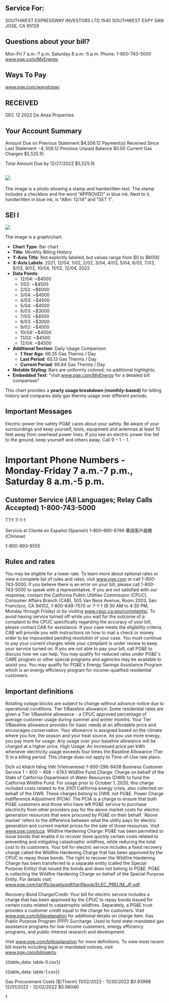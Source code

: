 ## Service For:

SOUTHWEST EXPRESSWAY INVESTORS LTD
1540 SOUTHWEST EXPY
SAN JOSE, CA 95126

## Questions about your bill?

Mon-Fri 7 a.m.-7 p.m.
Saturday 8 a.m.-5 p.m.
Phone: 1-800-743-5000
www.pge.com/MyEnergy

## Ways To Pay

www.pge.com/waystopay

## RECEIVED

DEC 12 2022
De Anza Properties

## Your Account Summary

Amount Due on Previous Statement \$4,506.12
Payment(s) Received Since Last Statement
$-4,506.12$
Previous Unpaid Balance \$0.00
Current Gas Charges \$5,525.15

Total Amount Due by 12/27/2022 \$5,525.15

## ![](images/img-0.jpeg)

The image is a photo showing a stamp and handwritten text. The stamp includes a checkbox and the word "APPROVED" in blue ink. Next to it, handwritten in blue ink, is "ABin: 12/14" and "SET 1".

## SEl I

![](images/img-1.jpeg)

The image is a graph/chart.

- **Chart Type**: Bar chart
- **Title**: Monthly Billing History
- **Y-Axis Title**: Not explicitly labeled, but values range from $0 to $6000
- **X-Axis Labels**: 2021, 12/04, 1/02, 2/02, 3/04, 4/03, 5/04, 6/03, 7/03, 8/03, 9/02, 10/04, 11/02, 12/04, 2022
- **Data Points**: 
  - 12/04: ~$4500
  - 1/02: ~$4500
  - 2/02: ~$6000
  - 3/04: ~$4500
  - 4/03: ~$4500
  - 5/04: ~$4500
  - 6/03: ~$3000
  - 7/03: ~$4500
  - 8/03: ~$3000
  - 9/02: ~$4500
  - 10/04: ~$4500
  - 11/02: ~$4500
  - 12/04: ~$4500
- **Additional Section**: Daily Usage Comparison
  - **1 Year Ago**: 66.35 Gas Therms / Day
  - **Last Period**: 60.13 Gas Therms / Day
  - **Current Period**: 66.84 Gas Therms / Day
- **Notable Styling**: Bars are uniformly colored; no additional highlights.
- **Embedded Text**: "Visit www.pge.com/MyEnergy for a detailed bill comparison"

This chart provides a **yearly usage breakdown (monthly-based)** for billing history and compares daily gas therms usage over different periods.

## Important Messages

Electric power line safety PG\&E cares about your safety. Be aware of your surroundings and keep yourself, tools, equipment and antennas at least 10 feet away from overhead power lines. If you see an electric power line fall to the ground, keep yourself and others away. Call $9-1-1$.

# Important Phone Numbers - Monday-Friday 7 a.m.-7 p.m., Saturday 8 a.m.-5 p.m. 

## Customer Service (All Languages; Relay Calls Accepted) 1-800-743-5000

TTY 7-1-1

Servicio al Cliente en Español (Spanish) 1-800-660-6789
華語客戶服務 (Chinese)

1-800-893-9555

## Rules and rates

You may be eligible for a lower rate. To learn more about optional rates or view a complete list of rules and rates, visit www.pge.com or call 1-800-743-5000.
If you believe there is an error on your bill, please call 1-800-743-5000 to speak with a representative. If you are not satisfied with our response, contact the California Public Utilities Commission (CPUC), Consumer Affairs Branch (CAB), 505 Van Ness Avenue, Room 2003, San Francisco, CA 94102, 1-800-649-7570 or 7-1-1 (8:30 AM to 4:30 PM, Monday through Friday) or by visiting www.cpuc.ca.gov/complaints/.
To avoid having service turned off while you wait for the outcome of a complaint to the CPUC specifically regarding the accuracy of your bill, please contact CAB for assistance. If your case meets the eligibility criteria, CAB will provide you with instructions on how to mail a check or money order to be impounded pending resolution of your case. You must continue to pay your current charges while your complaint is under review to keep your service turned on.
If you are not able to pay your bill, call PG\&E to discuss how we can help. You may qualify for reduced rates under PG\&E's CARE program or other special programs and agencies may be available to assist you. You may qualify for PG\&E's Energy Savings Assistance Program which is an energy efficiency program for income-qualified residential customers.

## Important definitions

Rotating outage blocks are subject to change without advance notice due to operational conditions.
Tier 1/Baseline allowance: Some residential rates are given a Tier 1/Baseline allowance - a CPUC approved percentage of average customer usage during summer and winter months. Your Tier 1/Baseline allowance provides for basic needs at an affordable price and encourages conservation. Your allowance is assigned based on the climate where you live, the season and your heat source. As you use more energy, you pay more for usage. Any usage over your baseline allowance will be charged at a higher price.
High Usage: An increased price per kWh whenever electricity usage exceeds four times the Baseline Allowance (Tier 1) in a billing period. This charge does not apply to Time-of-Use rate plans.

Dich vú khách tiếng Việt (Vietnamese) 1-800-298-8438
Business Customer Service
$1-800-468-4743$
Wildfire Fund Charge: Charge on behalf of the State of California Department of Water Resources (DWR) to fund the California Wildfire Fund. For usage prior to October 1, 2020, this charge included costs related to the 2001 California energy crisis, also collected on behalf of the DWR. These charges belong to DWR, not PG\&E.
Power Charge Indifference Adjustment (PCIA): The PCIA is a charge to ensure that both PG\&E customers and those who have left PG\&E service to purchase electricity from other providers pay for the above market costs for electric generation resources that were procured by PG\&E on their behalf. 'Above market' refers to the difference between what the utility pays for electric generation and current market prices for the sale of those resources. Visit www.pge.com/cca.
Wildfire Hardening Charge: PG\&E has been permitted to issue bonds that enable it to recover more quickly certain costs related to preventing and mitigating catastrophic wildfires, while reducing the total cost to its customers. Your bill for electric service includes a fixed recovery charge called the Wildfire Hardening Charge that has been approved by the CPUC to repay those bonds. The right to recover the Wildfire Hardening Charge has been transferred to a separate entity (called the Special Purpose Entity) that issued the bonds and does not belong to PG\&E. PG\&E is collecting the Wildfire Hardening Charge on behalf of the Special Purpose Entity. For details visit: www.pge.com/tariffs/assets/pdf/tariflbook/ELEC_PRELIM_JF.pdf.

Recovery Bond Charge/Credit: Your bill for electric service includes a charge that has been approved by the CPUC to repay bonds issued for certain costs related to catastrophic wildfires. Separately, a PG\&E trust provides a customer credit equal to the charge for customers. Visit www.pge.com/billexplanation for additional details on charge item.
Gas Public Purpose Program (PPP) Surcharge. Used to fund state-mandated gas assistance programs for low-income customers, energy efficiency programs, and public-interest research and development.

Visit www.pge.com/billexplanation for more definitions. To view most recent bill inserts including legal or mandated notices, visit www.pge.com/bilinserts.

{{table_data: table-0.csv}}


{{table_data: table-1.csv}}

Gas Procurement Costs (\$/Therm)
11/02/2022 - 11/30/2022 \$0.93988
12/01/2022 - 12/02/2022 \$0.98040

1
